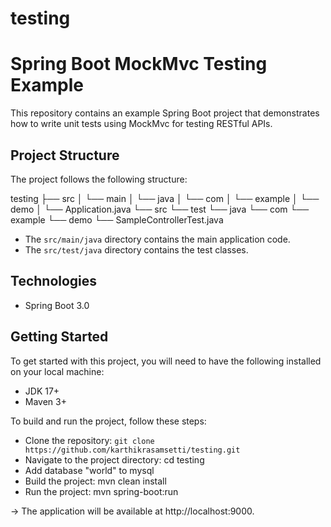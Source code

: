 # testing
# Spring Boot MockMvc Testing Example

This repository contains an example Spring Boot project that demonstrates how to write unit tests using MockMvc for testing RESTful APIs.

## Project Structure

The project follows the following structure:

testing
├── src
│ └── main
│ └── java
│ └── com
│ └── example
│ └── demo
│ └── Application.java
└── src
└── test
└── java
└── com
└── example
└── demo
└── SampleControllerTest.java

- The `src/main/java` directory contains the main application code.
- The `src/test/java` directory contains the test classes.
  
## Technologies
* Spring Boot 3.0

## Getting Started
To get started with this project, you will need to have the following installed on your local machine:

* JDK 17+
* Maven 3+


To build and run the project, follow these steps:

* Clone the repository: `git clone https://github.com/karthikrasamsetti/testing.git`
* Navigate to the project directory: cd testing
* Add database "world" to mysql 
* Build the project: mvn clean install
* Run the project: mvn spring-boot:run 

-> The application will be available at http://localhost:9000.
